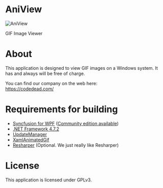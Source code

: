# AniView
![AniView](https://i.imgur.com/oe1Y4Bm.png)

GIF Image Viewer

# About
This application is designed to view GIF images on a Windows system. It has and always will be free of charge.

You can find our company on the web here:<br />
https://codedead.com/

# Requirements for building
* [Syncfusion for WPF](https://www.syncfusion.com/) ([Community edition available](https://www.syncfusion.com/products/communitylicense))
* [.NET Framework 4.7.2](https://www.microsoft.com/net/download/dotnet-framework-runtime)
* [UpdateManager](https://github.com/CodeDead/UpdateManager)
* [XamlAnimatedGif](https://github.com/XamlAnimatedGif/XamlAnimatedGif)
* [Resharper](https://jetbrains.com/resharper) (Optional. We just really like Resharper)

# License
This application is licensed under GPLv3.
